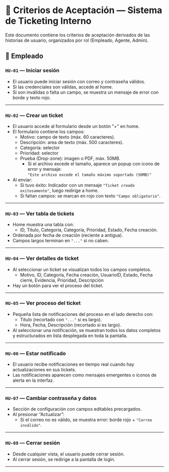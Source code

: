 # 📄 Criterios de Aceptación — Sistema de Ticketing Interno

Este documento contiene los criterios de aceptación derivados de las historias de
usuario, organizados por rol (Empleado, Agente, Admin).

## 👤 Empleado

### `HU-01` — Iniciar sesión

- El usuario puede iniciar sesión con correo y contraseña válidos.
- Si las credenciales son válidas, accede al home.
- Si son inválidas o falta un campo, se muestra un mensaje de error con borde y texto rojo.

---

### `HU-02` — Crear un ticket

- El usuario accede al formulario desde un botón "+" en home.
- El formulario contiene los campos:
  - Motivo: campo de texto (máx. 60 caracteres).
  - Descripción: area de texto (máx. 500 caracteres).
  - Categoría: selector
  - Prioridad: selector
  - Prueba (Drop-zone): imagen o PDF, máx. 50MB.
    - Si el archivo excede el tamaño, aparece un popup con icono de error y mensaje:  
      `"Este archivo excede el tamaño máximo soportado (50MB)"`
- Al enviar:
  - Si tuvo éxito: Indicador con un mensaje `"Ticket creado exitosamente"`, luego redirige a home.
  - Si faltan campos: se marcan en rojo con texto `"Campo obligatorio"`.

---

### `HU-03` — Ver tabla de tickets

- Home muestra una tabla con:
  - ID, Título, Categoría, Categoría, Prioridad, Estado, Fecha creación.
- Ordenada por fecha de creación (reciente a antigua).
- Campos largos terminan en `"..."` si no caben.

---

### `HU-04` — Ver detalles de ticket

- Al seleccionar un ticket se visualizan todos los campos completos.
  - Motivo, ID, Categoría, Fecha creación, UsuarioID, Estado, Fecha cierre,
    Evidencia, Prioridad, Descripción
- Hay un botón para ver el proceso del ticket.

---

### `HU-05` — Ver proceso del ticket

- Pequeña lista de notificaciones del proceso en el lado derecho con:
  - Título (recortado con `"..."` si es largo).
  - Hora, Fecha, Descripción (recortado si es largo).
- Al seleccionar una notificación, se muestran todos los datos completos y estructurados
  en lista desplegada en toda la pantalla.

---

### `HU-06` — Estar notificado

- El usuario recibe notificaciones en tiempo real cuando hay actualizaciones en sus tickets.
- Las notificaciones aparecen como mensajes emergentes o íconos de alerta en la interfaz.

---

### `HU-07` — Cambiar contraseña y datos

- Sección de configuración con campos editables precargados.
- Al presionar “Actualizar”:
  - Si el correo no es válido, se muestra error: borde rojo + `"Correo inválido"`.

---

### `HU-08` — Cerrar sesión

- Desde cualquier vista, el usuario puede cerrar sesión.
- Al cerrar sesión, se redirige a la pantalla de login.

---
